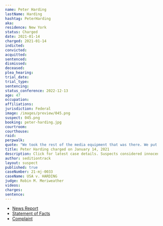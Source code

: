 ```yaml
---
name: Peter Harding
lastName: Harding
hashtag: PeterHarding
aka:
residence: New York
status: Charged
date: 2021-01-14
charged: 2021-01-14
indicted:
convicted:
acquitted:
sentenced:
dismissed:
deceased:
plea_hearing:
trial_date:
trial_type:
sentencing:
status_conference: 2022-12-13
age: 47
occupation:
affiliations:
jurisdiction: Federal
image: /images/preview/045.png
suspect: 045.png
booking: peter-harding.jpg
courtroom:
courthouse:
raid:
perpwalk:
quote: "We took the rest of the media equipment that was there. We put it into a pile. That was a symbolic gesture."
title: Peter Harding charged on January 14, 2021
description: Click for latest case details. Suspects considered innocent until proven guilty.
author: seditiontrack
layout: suspect
published: true
caseNumber: 21-mj-0033
caseName: USA v. HARDING
judge: Robin M. Meriweather
videos:
charges:
sentence:
---
```

- [News Report](https://www.wgrz.com/article/news/local/cheektowaga-man-wanted-by-fbi-taken-into-custody/71-27ec6dc4-ca4c-429f-b0ae-742493622365)
- [Statement of Facts](https://www.justice.gov/opa/page/file/1354111/download)
- [Complaint](https://www.justice.gov/opa/page/file/1354106/download)
